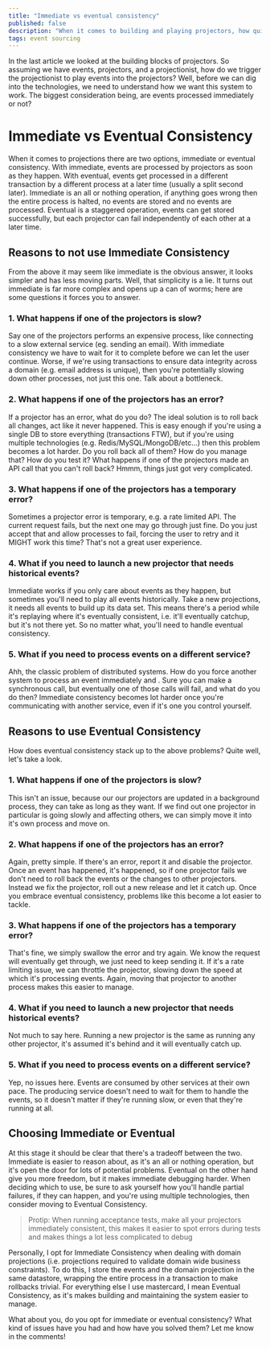 ```yaml
---
title: "Immediate vs eventual consistency"
published: false
description: "When it comes to building and playing projectors, how quickly should you process events and what are the trade-offs"
tags: event sourcing
---
```

In the last article we looked at the building blocks of projectors. So assuming we have events, projectors, and a projectionist, how do we trigger the projectionist to play events into the projectors? Well, before we can dig into the technologies, we need to understand how we want this system to work. The biggest consideration being, are events processed immediately or not?

# Immediate vs Eventual Consistency
When it comes to projections there are two options, immediate or eventual consistency. With immediate, events are processed by projectors as soon as they happen. With eventual, events get processed in a different transaction by a different process at a later time (usually a split second later). Immediate is an all or nothing operation, if anything goes wrong then the entire process is halted, no events are stored and no events are processed. Eventual is a staggered operation, events can get stored successfully, but each projector can fail independently of each other at a later time.

## Reasons to not use Immediate Consistency
From the above it may seem like immediate is the obvious answer, it looks simpler and has less moving parts. Well, that simplicity is a lie. It turns out immediate is far more complex and opens up a can of worms; here are some questions it forces you to answer.

### 1. What happens if one of the projectors is slow?
Say one of the projectors performs an expensive process, like connecting to a slow external service (eg. sending an email). With immediate consistency we have to wait for it to complete before we can let the user continue. Worse, if we're using transactions to ensure data integrity across a domain (e.g. email address is unique), then you're potentially slowing down other processes, not just this one. Talk about a bottleneck.

### 2. What happens if one of the projectors has an error?
If a projector has an error, what do you do? The ideal solution is to roll back all changes, act like it never happened. This is easy enough if you're using a single DB to store everything (transactions FTW), but if you're using multiple technologies (e.g. Redis/MySQL/MongoDB/etc...) then this problem becomes a lot harder. Do you roll back all of them? How do you manage that? How do you test it? What happens if one of the projectors made an API call that you can't roll back? Hmmm, things just got very complicated.

### 3. What happens if one of the projectors has a temporary error?
Sometimes a projector error is temporary, e.g. a rate limited API. The current request fails, but the next one may go through just fine. Do you just accept that and allow processes to fail, forcing the user to retry and it MIGHT work this time? That's not a great user experience.

### 4. What if you need to launch a new projector that needs historical events?
Immediate works if you only care about events as they happen, but sometimes you'll need to play all events historically. Take a new projections, it needs all events to build up its data set. This means there's a period while it's replaying where it's eventually consistent, i.e. it'll eventually catchup, but it's not there yet. So no matter what, you'll need to handle eventual consistency.

### 5. What if you need to process events on a different service?
Ahh, the classic problem of distributed systems. How do you force another system to process an event immediately and . Sure you can make a synchronous call, but eventually one of those calls will fail, and what do you do then? Immediate consistency becomes lot harder once you're communicating with another service, even if it's one you control yourself.

## Reasons to use Eventual Consistency
How does eventual consistency stack up to the above problems? Quite well, let's take a look.

### 1. What happens if one of the projectors is slow?
This isn't an issue, because our our projectors are updated in a background process, they can take as long as they want. If we find out one projector in particular is going slowly and affecting others, we can simply move it into it's own process and move on.

### 2. What happens if one of the projectors has an error?
Again, pretty simple. If there's an error, report it and disable the projector. Once an event has happened, it's happened, so if one projector fails we don't need to roll back the events or the changes to other projectors. Instead we fix the projector, roll out a new release and let it catch up. Once you embrace eventual consistency, problems like this become a lot easier to tackle.

### 3. What happens if one of the projectors has a temporary error?
That's fine, we simply swallow the error and try again. We know the request will eventually get through, we just need to keep sending it. If it's a rate limiting issue, we can throttle the projector, slowing down the speed at which it's processing events. Again, moving that projector to another process makes this easier to manage.

### 4. What if you need to launch a new projector that needs historical events?
Not much to say here. Running a new projector is the same as running any other projector, it's assumed it's behind and it will eventually catch up.

### 5. What if you need to process events on a different service?
Yep, no issues here. Events are consumed by other services at their own pace. The producing service doesn't need to wait for them to handle the events, so it doesn't matter if they're running slow, or even that they're running at all.

## Choosing Immediate or Eventual
At this stage it should be clear that there's a tradeoff between the two. Immediate is easier to reason about, as it's an all or nothing operation, but it's open the door for lots of potential problems. Eventual on the other hand give you more freedom, but it makes immediate debugging harder. When deciding which to use, be sure to ask yourself how you'll handle partial failures, if they can happen, and you're using multiple technologies, then consider moving to Eventual Consistency.

> Protip: When running acceptance tests, make all your projectors immediately consistent, this makes it easier to spot errors during tests and makes things a lot less complicated to debug

Personally, I opt for Immediate Consistency when dealing with domain projections (i.e. projections required to validate domain wide business constraints). To do this, I store the events and the domain projection in the same datastore, wrapping the entire process in a transaction to make rollbacks trivial. For everything else I use mastercard, I mean Eventual Consistency, as it's makes building and maintaining the system easier to manage.

What about you, do you opt for immediate or eventual consistency? What kind of issues have you had and how have you solved them? Let me know in the comments!

